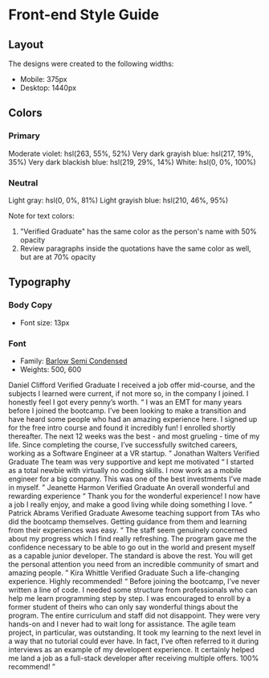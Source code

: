 # Front-end Style Guide

## Layout

The designs were created to the following widths:

- Mobile: 375px
- Desktop: 1440px

## Colors

### Primary

Moderate violet: hsl(263, 55%, 52%)
Very dark grayish blue: hsl(217, 19%, 35%)
Very dark blackish blue: hsl(219, 29%, 14%)
White: hsl(0, 0%, 100%)

### Neutral

Light gray: hsl(0, 0%, 81%)
Light grayish blue: hsl(210, 46%, 95%)

Note for text colors:

1. "Verified Graduate" has the same color as the person's name with 50% opacity
2. Review paragraphs inside the quotations have the same color as well, but are at 70% opacity

## Typography

### Body Copy

- Font size: 13px

### Font

- Family: [Barlow Semi Condensed](https://fonts.google.com/specimen/Barlow+Semi+Condensed)
- Weights: 500, 600

Daniel Clifford Verified Graduate I received a job offer mid-course, and the
subjects I learned were current, if not more so, in the company I joined. I
honestly feel I got every penny’s worth. “ I was an EMT for many years
before I joined the bootcamp. I’ve been looking to make a transition and
have heard some people who had an amazing experience here. I signed up for
the free intro course and found it incredibly fun! I enrolled shortly
thereafter. The next 12 weeks was the best - and most grueling - time of my
life. Since completing the course, I’ve successfully switched careers,
working as a Software Engineer at a VR startup. ” Jonathan Walters Verified
Graduate The team was very supportive and kept me motivated “ I started as a
total newbie with virtually no coding skills. I now work as a mobile
engineer for a big company. This was one of the best investments I’ve made
in myself. ” Jeanette Harmon Verified Graduate An overall wonderful and
rewarding experience “ Thank you for the wonderful experience! I now have a
job I really enjoy, and make a good living while doing something I love. ”
Patrick Abrams Verified Graduate Awesome teaching support from TAs who did
the bootcamp themselves. Getting guidance from them and learning from their
experiences was easy. “ The staff seem genuinely concerned about my progress
which I find really refreshing. The program gave me the confidence necessary
to be able to go out in the world and present myself as a capable junior
developer. The standard is above the rest. You will get the personal
attention you need from an incredible community of smart and amazing people.
” Kira Whittle Verified Graduate Such a life-changing experience. Highly
recommended! “ Before joining the bootcamp, I’ve never written a line of
code. I needed some structure from professionals who can help me learn
programming step by step. I was encouraged to enroll by a former student of
theirs who can only say wonderful things about the program. The entire
curriculum and staff did not disappoint. They were very hands-on and I never
had to wait long for assistance. The agile team project, in particular, was
outstanding. It took my learning to the next level in a way that no tutorial
could ever have. In fact, I’ve often referred to it during interviews as an
example of my developent experience. It certainly helped me land a job as a
full-stack developer after receiving multiple offers. 100% recommend! ”
